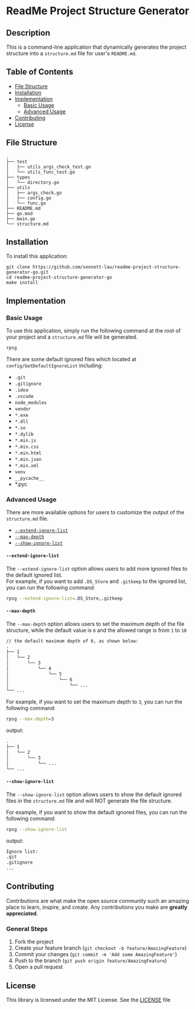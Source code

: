 # ReadMe Project Structure Generator

## Description
This is a command-line application that dynamically generates the project structure into a `structure.md` file for user's `README.md`.

## Table of Contents
- [File Structure](#file-structure)
- [Installation](#installation)
- [Implementation](#implementation)
  - [Basic Usage](#basic-usage)
  - [Advanced Usage](#advanced-usage)
- [Contributing](#contributing)
- [License](#license)

## File Structure
```
.
├── test
│   ├── utils_args_check_test.go
│   └── utils_func_test.go
├── types
│   └── directory.go
├── utils
│   ├── args_check.go
│   ├── config.go
│   └── func.go
├── README.md
├── go.mod
├── main.go
└── structure.md
```

## Installation
To install this application:
```
git clone https://github.com/sennett-lau/readme-project-structure-generator-go.git
cd readme-project-structure-generator-go
make install
```

## Implementation

### Basic Usage
To use this application, simply run the following command at the root of your project and a `structure.md` file will be generated.

```bash
rpsg
```

There are some default ignored files which located at `config/GetDefaultIgnoreList` including:
- `.git`
- `.gitignore`
- `.idea`
- `.vscode`
- `node_modules`
- `vendor`
- `*.exe`
- `*.dll`
- `*.so`
- `*.dylib`
- `*.min.js`
- `*.min.css`
- `*.min.html`
- `*.min.json`
- `*.min.xml`
- `venv`
- `__pycache__`
- *.pyc

### Advanced Usage
There are more available options for users to customize the output of the `structure.md` file.
- [`--extend-ignore-list`](#--extend-ignore-list)
- [`--max-depth`](#--max-depth)
- [`--show-ignore-list`](#--show-ignore-list)

#### `--extend-ignore-list`
The `--extend-ignore-list` option allows users to add more ignored files to the default ignored list.
<br/>
For example, if you want to add `.DS_Store` and `.gitkeep` to the ignored list, you can run the following command:

```bash
rpsg --extend-ignore-list=.DS_Store,.gitkeep
```

#### `--max-depth`
The `--max-depth` option allows users to set the maximum depth of the file structure, while the default value is `6` and the allowed range is from `1` to `10`

```txt
// the default maximum depth of 6, as shown below:
.
├── 1
│   └── 2
│       └── 3
│           └── 4
│               └── 5
│                   └── 6
│                       └── ...
└── ...
```

For example, if you want to set the maximum depth to `3`, you can run the following command:

```bash
rpsg --max-depth=3
```

output:

```txt
.
├── 1
│   └── 2
│       └── 3
│           └── ...
└── ...
```

#### `--show-ignore-list`
The `--show-ignore-list` option allows users to show the default ignored files in the `structure.md` file and will NOT generate the file structure.

For example, if you want to show the default ignored files, you can run the following command:

```bash
rpsg --show-ignore-list
```

output:

```txt
Ignore list:
.git
.gitignore
...
```

## Contributing
Contributions are what make the open source community such an amazing place to learn, inspire, and create. Any contributions you make are **greatly appreciated**.

### General Steps

1. Fork the project
2. Create your feature branch (`git checkout -b feature/AmazingFeature`)
3. Commit your changes (`git commit -m 'Add some AmazingFeature'`)
4. Push to the branch (`git push origin feature/AmazingFeature`)
5. Open a pull request

## License
This library is licensed under the MIT License. See the [LICENSE](LICENSE.txt) file
